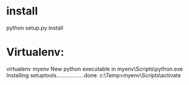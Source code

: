 # install
python setup.py install

# Virtualenv:
virtualenv myenv
New python executable in myenv\Scripts\python.exe
Installing setuptools..................done.
c:\Temp>myenv\Scripts\activate
